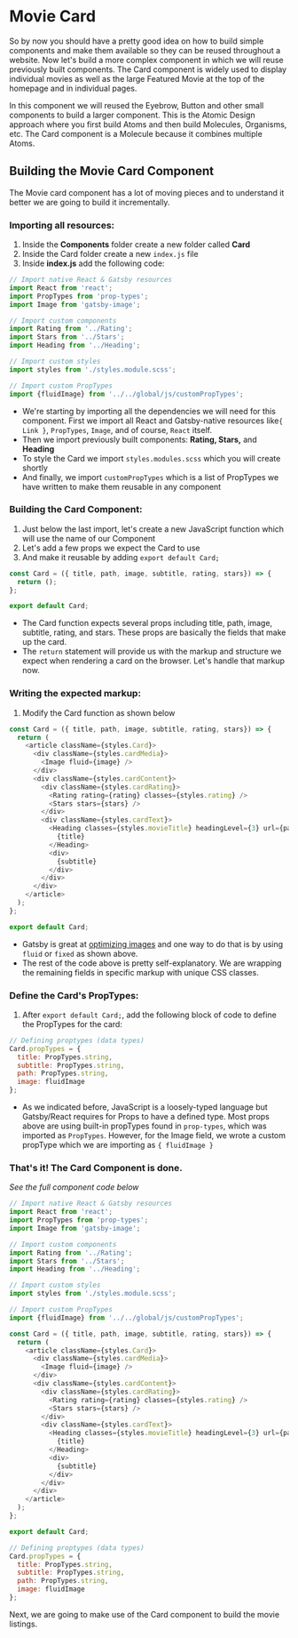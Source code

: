 # Movie Card

So by now you should have a pretty good idea on how to build simple components and make them available so they can be reused throughout a website. Now let's build a more complex component in which we will reuse previously built components. The Card component is widely used to display individual movies as well as the large Featured Movie at the top of the homepage and in individual pages.

In this component we will reused the Eyebrow, Button and other small components to build a larger component. This is the Atomic Design approach where you first build Atoms and then build Molecules, Organisms, etc. The Card component is a Molecule because it combines multiple Atoms.

## Building the Movie Card Component

The Movie card component has a lot of moving pieces and to understand it better we are going to build it incrementally.

### Importing all resources:

1. Inside the **Components** folder create a new folder called **Card**
2. Inside the Card folder create a new `index.js` file
3. Inside **index.js** add the following code:

```javascript
// Import native React & Gatsby resources
import React from 'react';
import PropTypes from 'prop-types';
import Image from 'gatsby-image';

// Import custom components
import Rating from '../Rating';
import Stars from '../Stars';
import Heading from '../Heading';

// Import custom styles
import styles from './styles.module.scss';

// Import custom PropTypes
import {fluidImage} from '../../global/js/customPropTypes';
```

* We're starting by importing all the dependencies we will need for this component.  First we import all React and Gatsby-native resources like`{ Link }`, `PropTypes`, `Image`, and of course, `React` itself.
* Then we import previously built components: **Rating, Stars,** and **Heading**
* To style the Card we import `styles.modules.scss` which you will create shortly
* And finally, we import `customPropTypes` which is a list of PropTypes we have written to make them reusable in any component

### Building the Card Component:

1. Just below the last import, let's create a new JavaScript function which will use the name of our Component
2. Let's add a few props we expect the Card to use
3. And make it reusable by adding `export default Card;`

```javascript
const Card = ({ title, path, image, subtitle, rating, stars}) => {
  return ();
};

export default Card;
```

* The Card function expects several props including title, path, image, subtitle, rating, and stars.  These props are basically the fields that make up the card.
* The `return` statement will provide us with the markup and structure we expect when rendering a card on the browser.  Let's handle that markup now.

### Writing the expected markup:

1. Modify the Card function as shown below

```javascript
const Card = ({ title, path, image, subtitle, rating, stars}) => {
  return (
    <article className={styles.Card}>
      <div className={styles.cardMedia}>
        <Image fluid={image} />
      </div>
      <div className={styles.cardContent}>
        <div className={styles.cardRating}>
          <Rating rating={rating} classes={styles.rating} />
          <Stars stars={stars} />
        </div>
        <div className={styles.cardText}>
          <Heading classes={styles.movieTitle} headingLevel={3} url={path}>
            {title}
          </Heading>
          <div>
            {subtitle}
          </div>
        </div>
      </div>
    </article>
  );
};

export default Card;
```

* Gatsby is great at [optimizing images](https://www.sitepoint.com/automatically-optimize-responsive-images-in-gatsby/) and one way to do that is by using `fluid` or `fixed` as shown above.
* The rest of the code above is pretty self-explanatory.  We are wrapping the remaining fields in specific markup with unique CSS classes.

### Define the Card's PropTypes:

1. After `export default Card;`, add the following block of code to define the PropTypes for the card:

```javascript
// Defining proptypes (data types)
Card.propTypes = {
  title: PropTypes.string,
  subtitle: PropTypes.string,
  path: PropTypes.string,
  image: fluidImage
};
```

* As we indicated before, JavaScript is a loosely-typed language but Gatsby/React requires for Props to have a defined type.  Most props above are using built-in propTypes found in `prop-types`, which was imported as `PropTypes`.  However, for the Image  field, we wrote a custom propType which we are importing as `{ fluidImage }`

### That's it!  The Card Component is done.

_See the full component code below_

```javascript
// Import native React & Gatsby resources
import React from 'react';
import PropTypes from 'prop-types';
import Image from 'gatsby-image';

// Import custom components
import Rating from '../Rating';
import Stars from '../Stars';
import Heading from '../Heading';

// Import custom styles
import styles from './styles.module.scss';

// Import custom PropTypes
import {fluidImage} from '../../global/js/customPropTypes';

const Card = ({ title, path, image, subtitle, rating, stars}) => {
  return (
    <article className={styles.Card}>
      <div className={styles.cardMedia}>
        <Image fluid={image} />
      </div>
      <div className={styles.cardContent}>
        <div className={styles.cardRating}>
          <Rating rating={rating} classes={styles.rating} />
          <Stars stars={stars} />
        </div>
        <div className={styles.cardText}>
          <Heading classes={styles.movieTitle} headingLevel={3} url={path}>
            {title}
          </Heading>
          <div>
            {subtitle}
          </div>
        </div>
      </div>
    </article>
  );
};

export default Card;

// Defining proptypes (data types)
Card.propTypes = {
  title: PropTypes.string,
  subtitle: PropTypes.string,
  path: PropTypes.string,
  image: fluidImage
};
```

Next, we are going to make use of the Card component to build the movie listings.

